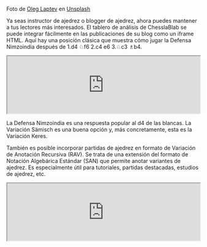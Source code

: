 Foto de [Oleg Laptev](https://unsplash.com/@snowshade?utm_content=creditCopyText&utm_medium=referral&utm_source=unsplash) en [Unsplash](https://unsplash.com/photos/white-concrete-wall-7jQh3EiS8Bs?utm_content=creditCopyText&utm_medium=referral&utm_source=unsplash)

Ya seas instructor de ajedrez o blogger de ajedrez, ahora puedes mantener a tus lectores más interesados. El tablero de análisis de ChesslaBlab se puede integrar fácilmente en las publicaciones de su blog como un iframe HTML. Aquí hay una posición clásica que muestra cómo jugar la Defensa Nimzoindia después de 1.d4 ♘f6 2.c4 e6 3.♘c3 ♗b4.

<iframe
  title="E25 Nimzo-Indian Defense: Sämisch Variation, Keres Variation"
  width="100%"
  onload="resize(this)"
  src="https://chesslablab.org/en/iframe/analysis/classical/rnbqk2r%2Fpppp1ppp%2F4pn2%2F8%2F1bPP4%2F2N5%2FPP2PPPP%2FR1BQKBNR%20w%20KQkq%20-/4.f3%20d5%205.a3%20Bxc3%2B%206.bxc3%20c5%207.cxd5%20Nxd5%208.dxc5"
>
</iframe>

La Defensa Nimzoindia es una respuesta popular al d4 de las blancas. La Variación Sämisch es una buena opción y, más concretamente, esta es la Variación Keres.

También es posible incorporar partidas de ajedrez en formato de Variación de Anotación Recursiva (RAV). Se trata de una extensión del formato de Notación Algebárica Estándar (SAN) que permite anotar variantes de ajedrez. Es especialmente útil para tutoriales, partidas destacadas, estudios de ajedrez, etc.

<iframe
  title="Lasker - Capablanca World Championship"
  width="100%"
  onload="resize(this)"
  src="https://chesslablab.org/en/iframe/annotations/classical/rnbqkbnr%2Fpppppppp%2F8%2F8%2F8%2F8%2FPPPPPPPP%2FRNBQKBNR%20w%20KQkq%20-/%7B%20Adapted%20notes%2C%20originally%20by%20J.%20R.%20Capablanca.%20%7D%201.d4%20d5%202.c4%20e6%203.Nc3%20Nf6%204.Bg5%20Be7%205.e3%20O-O%206.Nf3%20Nbd7%207.Qc2%20c6%20(7...c5%20%7B%20is%20the%20proper%20move.%20%7D)%208.Bd3%20(8.O-O-O%20%7B%20would%20have%20been%20a%20much%20more%20energetic%20way%20of%20continuing%2C%20but%20probably%20White%20did%20not%20want%20to%20take%20the%20risk%20of%20exposing%20its%20king%20to%20a%20queen%27s%20side%20attack.%20%7D)%208...dxc4%209.Bxc4%20Nd5%2010.Bxe7%20Qxe7%2011.O-O%20Nxc3%2012.bxc3%20b6%2013.Bd3%20g6%2014.a4%20Bb7%2015.a5%20c5%2016.Nd2%20%7B%20may%20not%20have%20been%20White%27s%20best%20move%20yet%20it%20is%20extremely%20difficult%20to%20point%20out%20anything%20better.%7D%20e5%20%7B%20is%20probably%20the%20only%20move%20to%20save%20the%20game.%20It%20was%20essential%20to%20break%20up%20White%27s%20center%20to%20create%20a%20weakness%20in%20White%27s%20game.%20This%20would%20compensate%20Black%20for%20its%20queen%20side%20weakness.%20%7D%2017.Be4%20Bxe4%2018.Qxe4%20Rae8%2019.axb6%20axb6%2020.Ra7%20exd4%2021.Qc6%20(21.Qxe7%20%7B%20was%20slightly%20better%20but%20Black%20had%20in%20that%20case%20an%20adequate%20defense.%20%7D)%2021...Rd8%2022.cxd4%20cxd4%2023.exd4%20(23.Ne4%20Nb8%20%241)%2023...Qf6%2024.Qxf6%20Nxf6%2025.Nf3%20Nd5%2026.Rb1%20f6%2027.Kf1%20Rf7%2028.Rba1%20Rdd7%2029.Rxd7%20Rxd7%2030.g3%20%7B%20and%20there%20was%20no%20reason%20to%20continue%20the%20game%20because%20neither%20player%20had%20much%20to%20do.%20%7D%201%2F2-1%2F2"
>
